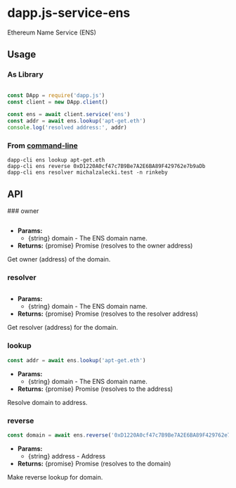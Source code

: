 # <pkg-id>dapp.js-service-ens</pkg-id>

<pkg-title>Ethereum Name Service (ENS)</pkg-title>

## Usage

### As Library
```javascript

const DApp = require('dapp.js')
const client = new DApp.client()

const ens = await client.service('ens')
const addr = await ens.lookup('apt-get.eth')
console.log('resolved address:', addr)

```

### From [command-line](/cli)

```
dapp-cli ens lookup apt-get.eth
dapp-cli ens reverse 0xD1220A0cf47c7B9Be7A2E6BA89F429762e7b9aDb
dapp-cli ens resolver michalzalecki.test -n rinkeby
```

## API

<pkg-api>
### owner

```js

```

* **Params:** 
  * {string} domain - The ENS domain name. 
* **Returns:** {promise} Promise (resolves to the owner address)

Get owner (address) of the domain.


### resolver

```js

```

* **Params:** 
  * {string} domain - The ENS domain name. 
* **Returns:** {promise} Promise (resolves to the resolver address)

Get resolver (address) for the domain.


### lookup

```js
const addr = await ens.lookup('apt-get.eth')
```

* **Params:** 
  * {string} domain - The ENS domain name. 
* **Returns:** {promise} Promise (resolves to the address)

Resolve domain to address.


### reverse

```js
const domain = await ens.reverse('0xD1220A0cf47c7B9Be7A2E6BA89F429762e7b9aDb')
```

* **Params:** 
  * {string} address - Address 
* **Returns:** {promise} Promise (resolves to the domain)

Make reverse lookup for domain.
</pkg-api>
